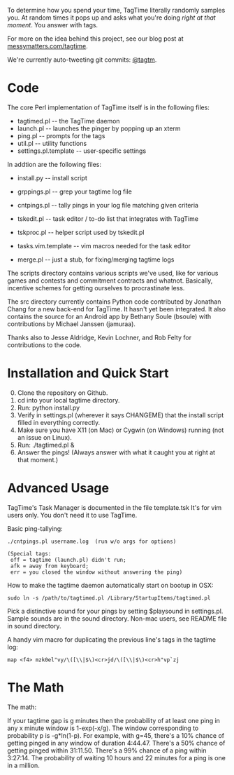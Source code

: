 To determine how you spend your time, TagTime literally randomly samples you.
At random times it pops up and asks what you're doing *right at that moment*.
You answer with tags.

For more on the idea behind this project, see our blog post at
[messymatters.com/tagtime](http://messymatters.com/tagtime ).

We're currently auto-tweeting git commits: [@tagtm](http://twitter.com/tagtm ).

# Code 

The core Perl implementation of TagTime itself is in the following files:

* tagtimed.pl -- the TagTime daemon
* launch.pl -- launches the pinger by popping up an xterm
* ping.pl -- prompts for the tags
* util.pl -- utility functions
* settings.pl.template -- user-specific settings

In addtion are the following files:

* install.py -- install script
* grppings.pl -- grep your tagtime log file
* cntpings.pl -- tally pings in your log file matching given criteria

* tskedit.pl -- task editor / to-do list that integrates with TagTime
* tskproc.pl -- helper script used by tskedit.pl
* tasks.vim.template -- vim macros needed for the task editor

* merge.pl -- just a stub, for fixing/merging tagtime logs

The scripts directory contains various scripts we've used, like for various games and contests and commitment contracts and whatnot. 
Basically, incentive schemes for getting ourselves to procrastinate less.

The src directory currently contains Python code contributed by Jonathan Chang for a new back-end for TagTime. It hasn't yet been integrated.
It also contains the source for an Android app by Bethany Soule (bsoule) with contributions by Michael Janssen (jamuraa).

Thanks also to Jesse Aldridge, Kevin Lochner, and Rob Felty for contributions to the code.

# Installation and Quick Start

0. Clone the repository on Github.
1. cd into your local tagtime directory.
2. Run: python install.py <username>
3. Verify in settings.pl (wherever it says CHANGEME) that the install
   script filled in everything correctly.
4. Make sure you have X11 (on Mac) or Cygwin (on Windows) running (not an issue on Linux).
5. Run: ./tagtimed.pl &
6. Answer the pings!
   (Always answer with what it caught you at right at that moment.)

# Advanced Usage

TagTime's Task Manager is documented in the file template.tsk
It's for vim users only.  You don't need it to use TagTime.

Basic ping-tallying: 

    ./cntpings.pl username.log  (run w/o args for options)

    (Special tags: 
     off = tagtime (launch.pl) didn't run;
     afk = away from keyboard;
     err = you closed the window without answering the ping)

How to make the tagtime daemon automatically start on bootup in OSX:

    sudo ln -s /path/to/tagtimed.pl /Library/StartupItems/tagtimed.pl

Pick a distinctive sound for your pings by setting $playsound in 
settings.pl. Sample sounds are in the sound directory. Non-mac users, 
see README file in sound directory.

A handy vim macro for duplicating the previous line's tags in the tagtime log:

    map <f4> mzk0el"vy/\([\\|$\)<cr>jd/\([\\|$\)<cr>h"vp`zj

# The Math

The math:

If your tagtime gap is g minutes then the probability of at least one ping
in any x minute window is 1-exp(-x/g).
The window corresponding to probability p is -g*ln(1-p).
For example, with g=45, there's a 10% chance of getting pinged in any window
of duration 4:44.47.  There's a 50% chance of getting pinged within 31:11.50.
There's a 99% chance of a ping within 3:27:14.
The probability of waiting 10 hours and 22 minutes for a ping is 
one in a million.

